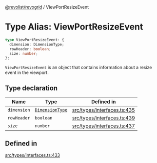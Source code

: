 [@revolist/revogrid](README.md) / ViewPortResizeEvent

# Type Alias: ViewPortResizeEvent

```ts
type ViewPortResizeEvent: {
  dimension: DimensionType;
  rowHeader: boolean;
  size: number;
};
```

`ViewPortResizeEvent` is an object that contains information about a resize
event in the viewport.

## Type declaration

| Name | Type | Defined in |
| ------ | ------ | ------ |
| `dimension` | [`DimensionType`](TypeAlias.DimensionType.md) | [src/types/interfaces.ts:435](https://github.com/revolist/revogrid/blob/41a50f3812b438de1179c5db15e284c71422e9de/src/types/interfaces.ts#L435) |
| `rowHeader` | `boolean` | [src/types/interfaces.ts:439](https://github.com/revolist/revogrid/blob/41a50f3812b438de1179c5db15e284c71422e9de/src/types/interfaces.ts#L439) |
| `size` | `number` | [src/types/interfaces.ts:437](https://github.com/revolist/revogrid/blob/41a50f3812b438de1179c5db15e284c71422e9de/src/types/interfaces.ts#L437) |

## Defined in

[src/types/interfaces.ts:433](https://github.com/revolist/revogrid/blob/41a50f3812b438de1179c5db15e284c71422e9de/src/types/interfaces.ts#L433)

